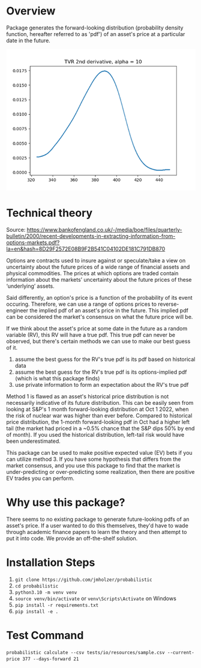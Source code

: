 # Overview
Package generates the forward-looking distribution (probability density function, hereafter referred to as 'pdf') of an asset's price at a particular date in the future.

![pdf of SPY price on 2022-10-31, on 2022-10-06](https://github.com/jmholzer/probabilistic/blob/main/TVR%202nd%20derivative%20alpha10.png)

# Technical theory
Source: https://www.bankofengland.co.uk/-/media/boe/files/quarterly-bulletin/2000/recent-developments-in-extracting-information-from-options-markets.pdf?la=en&hash=8D29F2572E08B9F2B541C04102DE181C791DB870

Options are contracts used to insure against or speculate/take a view on uncertainty about the future prices of a wide range of financial assets and physical commodities. The prices at which options are traded contain information about the markets’ uncertainty about the future prices of these ‘underlying’ assets. 

Said differently, an option's price is a function of the probability of its event occuring. Therefore, we can use a range of options prices to reverse-engineer the implied pdf of an asset's price in the future. This implied pdf can be considered the market's consensus on what the future price will be.

If we think about the asset's price at some date in the future as a random variable (RV), this RV will have a true pdf. This true pdf can never be observed, but there's certain methods we can use to make our best guess of it. 
1. assume the best guess for the RV's true pdf is its pdf based on historical data
2. assume the best guess for the RV's true pdf is its options-implied pdf (which is what this package finds)
3. use private information to form an expectation about the RV's true pdf

Method 1 is flawed as an asset's historical price distribution is not necessarily indicative of its future distribution. This can be easily seen from looking at S&P's 1 month forward-looking distribution at Oct 1 2022, when the risk of nuclear war was higher than ever before. Compared to historical price distribution, the 1-month forward-looking pdf in Oct had a higher left tail (the market had priced in a ~0.5% chance that the S&P dips 50% by end of month). If you used the historical distribution, left-tail risk would have been underestimated. 

This package can be used to make positive expected value (EV) bets if you can utilize method 3. If you have some hypothesis that differs from the market consensus, and you use this package to find that the market is under-predicting or over-predicting some realization, then there are positive EV trades you can perform. 

# Why use this package?
There seems to no existing package to generate future-looking pdfs of an asset's price. If a user wanted to do this themselves, they'd have to wade through academic finance papers to learn the theory and then attempt to put it into code. We provide an off-the-shelf solution. 

# Installation Steps

1. `git clone https://github.com/jmholzer/probabilistic`
2. `cd probabilistic`
3. `python3.10 -m venv venv`
4. `source venv/bin/activate` or `venv\Scripts\Activate` on Windows
5. `pip install -r requirements.txt`
6. `pip install -e .`

# Test Command

`probabilistic calculate --csv tests/io/resources/sample.csv --current-price 377 --days-forward 21`
